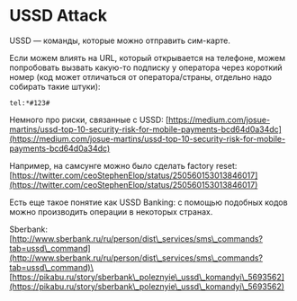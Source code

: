 # USSD Attack

USSD — команды, которые можно отправить сим-карте.

Если можем влиять на URL, который открывается на телефоне, можем попробовать вызвать какую-то подписку у оператора через короткий номер (код может отличаться от оператора/страны, отдельно надо собирать такие штуки):

```
tel:*#123#
```

Немного про риски, связанные с USSD: [https://medium.com/josue-martins/ussd-top-10-security-risk-for-mobile-payments-bcd64d0a34dc](https://medium.com/josue-martins/ussd-top-10-security-risk-for-mobile-payments-bcd64d0a34dc)

Например, на самсунге можно было сделать factory reset: [https://twitter.com/ceoStephenElop/status/250560153013846017](https://twitter.com/ceoStephenElop/status/250560153013846017)

Есть еще такое понятие как USSD Banking: с помощью подобных кодов можно производить операции в некоторых странах.

Sberbank: \
[http://www.sberbank.ru/ru/person/dist\_services/sms\_commands?tab=ussd\_command](http://www.sberbank.ru/ru/person/dist\_services/sms\_commands?tab=ussd\_command)\
[https://pikabu.ru/story/sberbank\_poleznyie\_ussd\_komandyi\_5693562](https://pikabu.ru/story/sberbank\_poleznyie\_ussd\_komandyi\_5693562)
